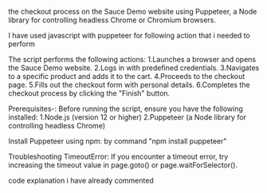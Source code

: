 the checkout process on the Sauce Demo website using Puppeteer, a Node library for controlling headless Chrome or Chromium browsers.

I have used javascript with puppeteer for following action that i needed to perform


The script performs the following actions:
1.Launches a browser and opens the Sauce Demo website.
2.Logs in with predefined credentials.
3.Navigates to a specific product and adds it to the cart.
4.Proceeds to the checkout page.
5.Fills out the checkout form with personal details.
6.Completes the checkout process by clicking the "Finish" button.

Prerequisites-:
Before running the script, ensure you have the following installed:
1.Node.js (version 12 or higher)
2.Puppeteer (a Node library for controlling headless Chrome)

Install Puppeteer using npm:
by command  "npm install puppeteer"

Troubleshooting
TimeoutError: If you encounter a timeout error, try increasing the timeout value in page.goto() or page.waitForSelector().

code explanation i have already commented 
